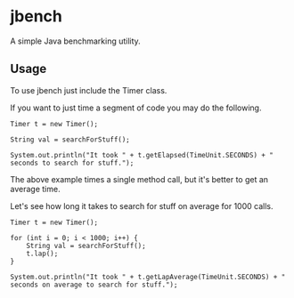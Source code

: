 jbench
======
A simple Java benchmarking utility.

Usage
-----
To use jbench just include the Timer class.

If you want to just time a segment of code you may do the following.

    Timer t = new Timer();

    String val = searchForStuff();

    System.out.println("It took " + t.getElapsed(TimeUnit.SECONDS) + " seconds to search for stuff.");

The above example times a single method call, but it's better to get an average time.

Let's see how long it takes to search for stuff on average for 1000 calls.

    Timer t = new Timer();

    for (int i = 0; i < 1000; i++) {
        String val = searchForStuff();
        t.lap();
    }

    System.out.println("It took " + t.getLapAverage(TimeUnit.SECONDS) + " seconds on average to search for stuff.");
